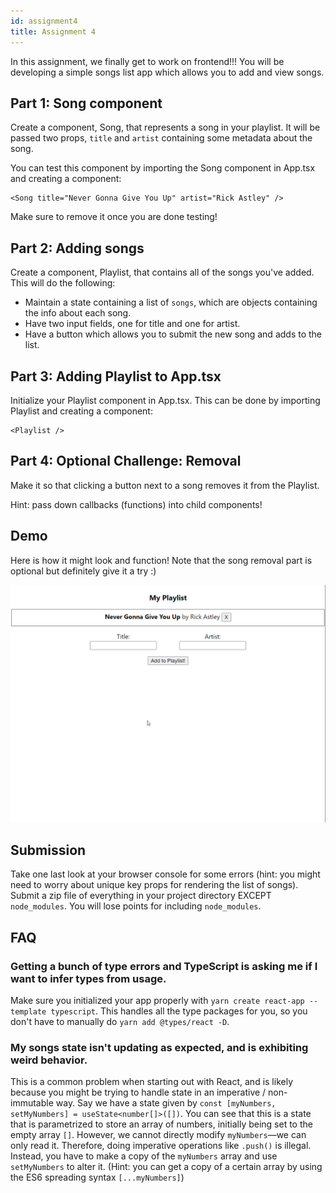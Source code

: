 ```yaml
---
id: assignment4
title: Assignment 4
---
```


In this assignment, we finally get to work on frontend!!! You will be developing a simple songs list app which allows you to add and view songs.

## Part 1: Song component

Create a component, Song, that represents a song in your playlist.
It will be passed two props, `title` and `artist` containing some metadata about
the song.

You can test this component by importing the Song component in
App.tsx and creating a component:

```tsx title="App.tsx"
<Song title="Never Gonna Give You Up" artist="Rick Astley" />
```

Make sure to remove it once you are done testing!

## Part 2: Adding songs

Create a component, Playlist, that contains all of the songs you've added. This will do the following:

- Maintain a state containing a list of `songs`, which are objects containing the info about each song.
- Have two input fields, one for title and one for artist.
- Have a button which allows you to submit the new song and adds to the list.

## Part 3: Adding Playlist to App.tsx

Initialize your Playlist component in App.tsx. This can be done by
importing Playlist and creating a component:

```tsx title="App.tsx"
<Playlist />
```

## Part 4: Optional Challenge: Removal

Make it so that clicking a button next to a song removes it from the Playlist.

Hint: pass down callbacks (functions) into child components!

## Demo

Here is how it might look and function!
Note that the song removal part is optional but definitely give it a try :)

![A4 Demo](../../static/img/a4/a4_demo.gif)

## Submission

Take one last look at your browser console for some errors (hint: you might need to worry about unique key props for rendering the list of songs). Submit a zip file of everything in your project directory EXCEPT `node_modules`. You will lose points for including `node_modules`.

## FAQ

### Getting a bunch of type errors and TypeScript is asking me if I want to infer types from usage.

Make sure you initialized your app properly with `yarn create react-app --template typescript`. This handles all the type packages for you, so you don't have to
manually do `yarn add @types/react -D`.

### My songs state isn't updating as expected, and is exhibiting weird behavior.

This is a common problem when starting out with React, and is likely because
you might be trying to handle state in an imperative / non-immutable way. Say we
have a state given by `const [myNumbers, setMyNumbers] = useState<number[]>([])`.
You can see that this is a state that is parametrized to store an array of numbers,
initially being set to the empty array `[]`. However, we cannot directly modify
`myNumbers`—we can only read it. Therefore, doing imperative operations like `.push()`
is illegal. Instead, you have to make a copy of the `myNumbers` array and use
`setMyNumbers` to alter it. (Hint: you can get a copy of a certain array by using
the ES6 spreading syntax `[...myNumbers]`)
